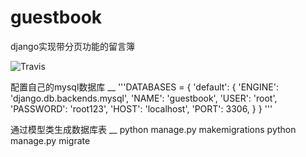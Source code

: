 # guestbook
django实现带分页功能的留言簿

![Travis](https://img.shields.io/travis/USER/REPO.svg)

配置自己的mysql数据库
__
'''DATABASES = {
    'default': {
        'ENGINE': 'django.db.backends.mysql',
        'NAME': 'guestbook',
        'USER': 'root',
        'PASSWORD': 'root123',
        'HOST': 'localhost',
        'PORT': 3306,
    }
}
'''

通过模型类生成数据库表
__
python manage.py makemigrations
python manage.py migrate

